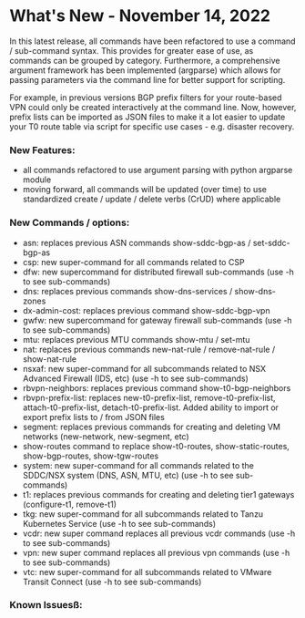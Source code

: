 # What's New - November 14, 2022
In this latest release, all commands have been refactored to use a command / sub-command syntax.  This provides for greater ease of use, as commands can be grouped by category.  Furthermore, a comprehensive argument framework has been implemented (argparse) which allows for passing parameters via the command line for better support for scripting. 

For example, in previous versions BGP prefix filters for your route-based VPN could only be created interactively at the command line.  Now, however, prefix lists can be imported as JSON files to make it a lot easier to update your T0 route table via script for specific use cases - e.g. disaster recovery.

### New Features:
 - all commands refactored to use argument parsing with python argparse module
 - moving forward, all commands will be updated (over time) to use standardized create / update / delete verbs (CrUD) where applicable 

### New Commands / options:
 - asn: replaces previous ASN commands show-sddc-bgp-as / set-sddc-bgp-as
 - csp: new super-command for all commands related to CSP
 - dfw: new supercommand for distributed firewall sub-commands (use -h to see sub-commands)
 - dns: replaces previous commands show-dns-services / show-dns-zones
 - dx-admin-cost: replaces previous command show-sddc-bgp-vpn
 - gwfw: new supercommand for gateway firewall sub-commands (use -h to see sub-commands)
 - mtu: replaces previous MTU commands show-mtu / set-mtu
 - nat: replaces previous commands new-nat-rule / remove-nat-rule / show-nat-rule
 - nsxaf: new super-command for all subcommands related to NSX Advanced Firewall (IDS, etc) (use -h to see sub-commands)
 - rbvpn-neighbors: replaces previous command show-t0-bgp-neighbors
 - rbvpn-prefix-list: replaces new-t0-prefix-list, remove-t0-prefix-list, attach-t0-prefix-list, detach-t0-prefix-list.  Added ability to import or export prefix lists to / from JSON files
 - segment: replaces previous commands for creating and deleting VM networks (new-network, new-segment, etc)
 - show-routes command to replace show-t0-routes, show-static-routes, show-bgp-routes, show-tgw-routes
 - system: new super-command for all commands related to the SDDC/NSX system (DNS, ASN, MTU, etc) (use -h to see sub-commands)
 - t1: replaces previous commands for creating and deleting tier1 gateways (configure-t1, remove-t1)
 - tkg: new super-command for all subcommands related to Tanzu Kubernetes Service (use -h to see sub-commands)
 - vcdr: new super command replaces all previous vcdr commands (use -h to see sub-commands)
 - vpn:  new super command replaces all previous vpn commands (use -h to see sub-commands)
 - vtc: new super-command for all subcommands related to VMware Transit Connect (use -h to see sub-commands)

### Known Issuesß:
